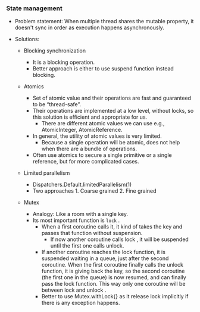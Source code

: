 ### State management

- Problem statement: When multiple thread shares the mutable property, it doesn't sync in order as
  execution happens asynchronously.

- Solutions:
    - Blocking synchronization
        - It is a blocking operation.
        - Better approach is either to use suspend function instead blocking.

    - Atomics
        - Set of atomic value and their operations are fast and guaranteed to be “thread-safe”.
        - Their operations are implemented at a low level, without locks, so this solution is
          efficient and appropriate for us.
            - There are different atomic values we can use e.g., AtomicInteger, AtomicReference.
        - In general, the utility of atomic values is very limited.
            - Because a single operation will be atomic, does not help when there are a bundle of
              operations.
        - Often use atomics to secure a single primitive or a single reference, but for more
          complicated cases.
    - Limited parallelism
        - Dispatchers.Default.limitedParallelism(1)
        - Two approaches 1. Coarse grained 2. Fine grained
    - Mutex
        - Analogy: Like a room with a single key.
        - Its most important function is `lock` .
            - When a first coroutine calls it, it kind of takes the key and passes that function
              without suspension.
                - If now another coroutine calls lock , it will be suspended until the first one
                  calls unlock.
            - If another coroutine reaches the lock function, it is suspended waiting in a queue,
              just after the second coroutine. When the first coroutine finally calls the unlock
              function, it is giving back the key, so the second coroutine (the first one in the
              queue) is now resumed, and can finally pass the lock function. This way only one
              coroutine will be between lock and unlock .
            - Better to use Mutex.withLock{} as it release lock implicitly if there is any exception
              happens.

    

